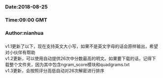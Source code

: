 ###
###    Date:2018-08-25
###   Time:09:00 GMT
###  Author:nianhua
###


  v1.1更新了以下，现在支持英文大小写，如果不是英文字母的话会原样输出，希望对小伙伴有帮助</br>
  v1.2更新，可以使用自动提供26次中分数最高的明文。如果要下载的话，记得下载整个文件夹，因为其中包含ngram_score模块和quadgrams.txt</br>
  v1.3更新，会按照评分高低自动对26次解密进行排序


